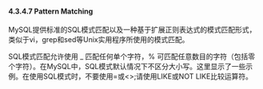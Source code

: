 #### 4.3.4.7 Pattern Matching

MySQL提供标准的SQL模式匹配以及一种基于扩展正则表达式的模式匹配形式，类似于vi，grep和sed等Unix实用程序所使用的模式匹配。

SQL模式匹配允许使用 \_ 匹配任何单个字符，% 可匹配任意数目的字符（包括零个字符）。在MySQL中，SQL模式默认情况下不区分大小写。这里显示了一些示例。在使用SQL模式时，不要使用=或&lt;&gt;;请使用LIKE或NOT LIKE比较运算符。

